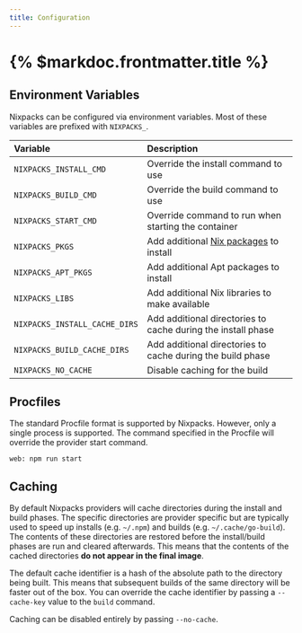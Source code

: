 ```yaml
---
title: Configuration
---
```


# {% $markdoc.frontmatter.title %}

## Environment Variables

Nixpacks can be configured via environment variables. Most of these variables are prefixed with `NIXPACKS_`.

| Variable                      | Description                                                                                  |
| :---------------------------- | :------------------------------------------------------------------------------------------- |
| `NIXPACKS_INSTALL_CMD`        | Override the install command to use                                                          |
| `NIXPACKS_BUILD_CMD`          | Override the build command to use                                                            |
| `NIXPACKS_START_CMD`          | Override command to run when starting the container                                          |
| `NIXPACKS_PKGS`               | Add additional [Nix packages](https://search.nixos.org/packages?channel=unstable) to install |
| `NIXPACKS_APT_PKGS`           | Add additional Apt packages to install                                                       |
| `NIXPACKS_LIBS`               | Add additional Nix libraries to make available                                               |
| `NIXPACKS_INSTALL_CACHE_DIRS` | Add additional directories to cache during the install phase                                 |
| `NIXPACKS_BUILD_CACHE_DIRS`   | Add additional directories to cache during the build phase                                   |
| `NIXPACKS_NO_CACHE`           | Disable caching for the build                                                                |

## Procfiles

The standard Procfile format is supported by Nixpacks. However, only a single process is supported. The command specified in the Procfile will override the provider start command.

```
web: npm run start
```

## Caching

By default Nixpacks providers will cache directories during the install and build phases. The specific directories are provider specific but are typically used to speed up installs (e.g. `~/.npm`) and builds (e.g. `~/.cache/go-build`). The contents of these directories are restored before the install/build phases are run and cleared afterwards. This means that the contents of the cached directories **do not appear in the final image**.

The default cache identifier is a hash of the absolute path to the directory being built. This means that subsequent builds of the same directory will be faster out of the box. You can override the cache identifier by passing a `--cache-key` value to the `build` command.

Caching can be disabled entirely by passing `--no-cache`.
